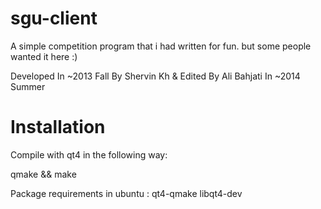 sgu-client
==========

A simple competition program that i had written for fun. but some people wanted it here :)

Developed In ~2013 Fall By Shervin Kh & Edited By Ali Bahjati In ~2014 Summer

Installation
============

Compile with qt4 in the following way:

qmake && make

Package requirements in ubuntu : qt4-qmake libqt4-dev
